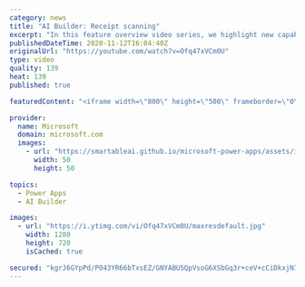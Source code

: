 ```yaml
---
category: news
title: "AI Builder: Receipt scanning"
excerpt: "In this feature overview video series, we highlight new capabilities included in the latest update to AI Builder.  Receipt scanning is a new AI Builder feature that processes receipts to identify and extract information. The AI model identifies receipt data, merchant information, total price, and taxes"
publishedDateTime: 2020-11-12T16:04:40Z
originalUrl: "https://youtube.com/watch?v=Ofq47xVCm0U"
type: video
quality: 139
heat: 139
published: true

featuredContent: "<iframe width=\"800\" height=\"500\" frameborder=\"0\" src=\"https://www.youtube.com/embed/Ofq47xVCm0U\" allow=\"accelerometer; autoplay; encrypted-media; gyroscope; picture-in-picture\" allowfullscreen></iframe>"

provider:
  name: Microsoft
  domain: microsoft.com
  images:
    - url: "https://smartableai.github.io/microsoft-power-apps/assets/images/organizations/microsoft.com-50x50.jpg"
      width: 50
      height: 50

topics:
  - Power Apps
  - AI Builder

images:
  - url: "https://i.ytimg.com/vi/Ofq47xVCm0U/maxresdefault.jpg"
    width: 1280
    height: 720
    isCached: true

secured: "kgrJ6GYpPd/P043YR66bTxsEZ/GNYABU5QpVsoG6XSbGq3r+ceV+cCiDkxjN7Q+wHh0glGIWPIsNkhnVhZUBR1a0GwfLb45HCfQ6Bwr8OSGXWMSPeRX+Lk4Nna07o0DmY60wASnxda/2aR8gFalE9aNiS/Z+mFTCAlC/cjFX+BuZqaAoiZeAJ/6tHPjPASVRKorJku2A9yAQsX/hsn+9WE67gegWlBqjuck7uRmbi8aXzWSZc19HkYdAbgPLx6yGiB+ynTF0FzknKvYz3xp2zszA2+Kwdf8IbcnlHdwKO66GjTL1n4rqnw6J42c64HYD7IoLCJwwvytnwKUBt1QMdJHDwHdEpYBSKHfP7ntF6UdJxPSiLy8DdwY57fieamfcsb+vGPA8xEE001tR70mKgGV9rVd9aTJpys8ze8WTqvg=;oNU87LX9PwmcMj2bZQuiGQ=="
---
```


